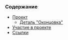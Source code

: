 ### Содержание

* [Проект](project/README.md)
    * [Деталь "Оконцовка"](project/okoncovka/README.md)
* [Участие в проекте](CONTRIBUTE.md)
* [Ссылки](LINKS.md)
